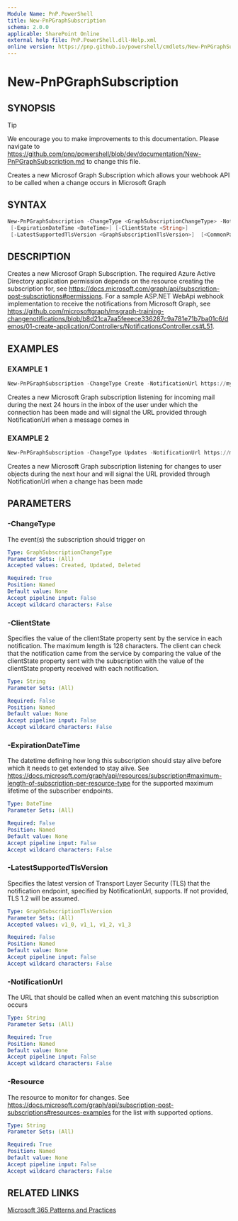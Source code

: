 ```yaml
---
Module Name: PnP.PowerShell
title: New-PnPGraphSubscription
schema: 2.0.0
applicable: SharePoint Online
external help file: PnP.PowerShell.dll-Help.xml
online version: https://pnp.github.io/powershell/cmdlets/New-PnPGraphSubscription.html
---
```

 
# New-PnPGraphSubscription

## SYNOPSIS

> [!TIP]
> We encourage you to make improvements to this documentation. Please navigate to https://github.com/pnp/powershell/blob/dev/documentation/New-PnPGraphSubscription.md to change this file.

Creates a new Microsof Graph Subscription which allows your webhook API to be called when a change occurs in Microsoft Graph

## SYNTAX

```powershell
New-PnPGraphSubscription -ChangeType <GraphSubscriptionChangeType> -NotificationUrl <String> -Resource <String>
 [-ExpirationDateTime <DateTime>] [-ClientState <String>]
 [-LatestSupportedTlsVersion <GraphSubscriptionTlsVersion>]  [<CommonParameters>]
```

## DESCRIPTION
Creates a new Microsof Graph Subscription. The required Azure Active Directory application permission depends on the resource creating the subscription for, see https://docs.microsoft.com/graph/api/subscription-post-subscriptions#permissions. For a sample ASP.NET WebApi webhook implementation to receive the notifications from Microsoft Graph, see https://github.com/microsoftgraph/msgraph-training-changenotifications/blob/b8d21ca7aa5feeece336287c9a781e71b7ba01c6/demos/01-create-application/Controllers/NotificationsController.cs#L51.

## EXAMPLES

### EXAMPLE 1
```powershell
New-PnPGraphSubscription -ChangeType Create -NotificationUrl https://mywebapiservice/notifications -Resource "me/mailFolders('Inbox')/messages" -ExpirationDateTime (Get-Date).AddDays(1) -ClientState [Guid]::NewGuid().ToString()
```

Creates a new Microsoft Graph subscription listening for incoming mail during the next 24 hours in the inbox of the user under which the connection has been made and will signal the URL provided through NotificationUrl when a message comes in

### EXAMPLE 2
```powershell
New-PnPGraphSubscription -ChangeType Updates -NotificationUrl https://mywebapiservice/notifications -Resource "Users" -ExpirationDateTime (Get-Date).AddHours(1) -ClientState [Guid]::NewGuid().ToString()
```

Creates a new Microsoft Graph subscription listening for changes to user objects during the next hour and will signal the URL provided through NotificationUrl when a change has been made

## PARAMETERS

### -ChangeType
The event(s) the subscription should trigger on

```yaml
Type: GraphSubscriptionChangeType
Parameter Sets: (All)
Accepted values: Created, Updated, Deleted

Required: True
Position: Named
Default value: None
Accept pipeline input: False
Accept wildcard characters: False
```

### -ClientState
Specifies the value of the clientState property sent by the service in each notification. The maximum length is 128 characters. The client can check that the notification came from the service by comparing the value of the clientState property sent with the subscription with the value of the clientState property received with each notification.

```yaml
Type: String
Parameter Sets: (All)

Required: False
Position: Named
Default value: None
Accept pipeline input: False
Accept wildcard characters: False
```

### -ExpirationDateTime
The datetime defining how long this subscription should stay alive before which it needs to get extended to stay alive. See https://docs.microsoft.com/graph/api/resources/subscription#maximum-length-of-subscription-per-resource-type for the supported maximum lifetime of the subscriber endpoints.

```yaml
Type: DateTime
Parameter Sets: (All)

Required: False
Position: Named
Default value: None
Accept pipeline input: False
Accept wildcard characters: False
```

### -LatestSupportedTlsVersion
Specifies the latest version of Transport Layer Security (TLS) that the notification endpoint, specified by NotificationUrl, supports. If not provided, TLS 1.2 will be assumed.

```yaml
Type: GraphSubscriptionTlsVersion
Parameter Sets: (All)
Accepted values: v1_0, v1_1, v1_2, v1_3

Required: False
Position: Named
Default value: None
Accept pipeline input: False
Accept wildcard characters: False
```

### -NotificationUrl
The URL that should be called when an event matching this subscription occurs

```yaml
Type: String
Parameter Sets: (All)

Required: True
Position: Named
Default value: None
Accept pipeline input: False
Accept wildcard characters: False
```

### -Resource
The resource to monitor for changes. See https://docs.microsoft.com/graph/api/subscription-post-subscriptions#resources-examples for the list with supported options.

```yaml
Type: String
Parameter Sets: (All)

Required: True
Position: Named
Default value: None
Accept pipeline input: False
Accept wildcard characters: False
```

## RELATED LINKS

[Microsoft 365 Patterns and Practices](https://aka.ms/m365pnp)

